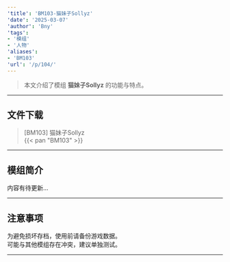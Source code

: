 ```yaml
---
'title': 'BM103-猫妹子Sollyz'
'date': '2025-03-07'
'author': 'Bny'
'tags':
- '模组'
- '人物'
'aliases':
- 'BM103'
'url': '/p/104/'
---
```


> 本文介绍了模组 **猫妹子Sollyz** 的功能与特点。

---

## 文件下载

> [BM103] 猫妹子Sollyz  
{{< pan "BM103" >}}  

---

## 模组简介

>  
内容有待更新...  

---

## 注意事项

>  
为避免损坏存档，使用前请备份游戏数据。  
可能与其他模组存在冲突，建议单独测试。  

---

